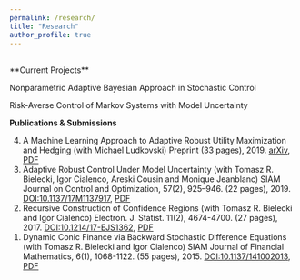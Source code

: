 ```yaml
---
permalink: /research/
title: "Research"
author_profile: true
---
```

<br>
**Current Projects**

Nonparametric Adaptive Bayesian Approach in Stochastic Control

Risk-Averse Control of Markov Systems with Model Uncertainty

**Publications & Submissions**

<ol>
    <li value="4">A Machine Learning Approach to Adaptive Robust Utility Maximization and Hedging (with Michael Ludkovski) Preprint (33 pages), 2019. <a href="https://arxiv.org/abs/1912.00244">arXiv</a>, <a href="http://taochen.im/files/optInvInterp.pdf">PDF</a></li>
	<li value="3">Adaptive Robust Control Under Model Uncertainty (with Tomasz R. Bielecki, Igor Cialenco, Areski Cousin and Monique Jeanblanc) SIAM Journal on Control and Optimization, 57(2), 925–946. (22 pages), 2019. <a href="https://doi.org/10.1137/17M1137917">DOI:10.1137/17M1137917</a>, <a href="http://taochen.im/files/Adaptive-Robust-Control.pdf">PDF</a></li>
    <li value="2">Recursive Construction of Confidence Regions (with Tomasz R. Bielecki and Igor Cialenco) Electron. J. Statist. 11(2), 4674-4700. (27 pages), 2017. <a href="http://dx.doi.org/10.1214/17-EJS1362">DOI:10.1214/17-EJS1362</a>, <a href="http://taochen.im/files/ConfIntervals.pdf">PDF</a></li>
    <li value="1">Dynamic Conic Finance via Backward Stochastic Difference Equations (with Tomasz R. Bielecki and Igor Cialenco) SIAM Journal of Financial Mathematics, 6(1), 1068-1122. (55 pages), 2015. <a href="http://epubs.siam.org/doi/10.1137/141002013">DOI:10.1137/141002013</a>, <a href="http://taochen.im/files/BCC2014_Conic-BSDEs.pdf">PDF</a></li>
</ol>
